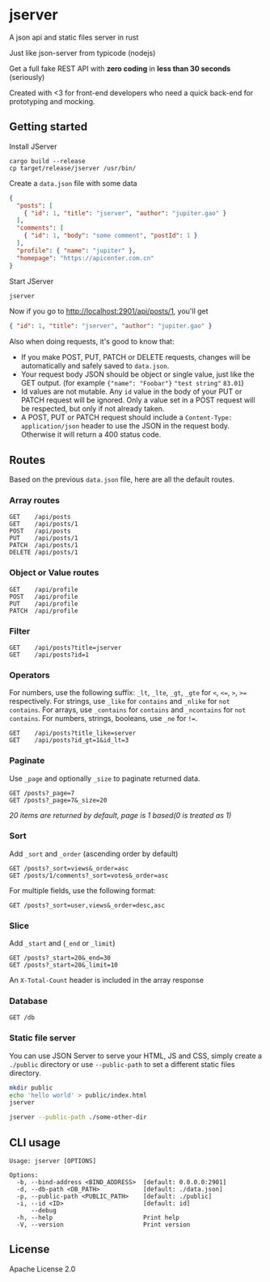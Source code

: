 # jserver
A json api and static files server in rust

Just like json-server from typicode (nodejs)

Get a full fake REST API with __zero coding__ in __less than 30 seconds__ (seriously)

Created with <3 for front-end developers who need a quick back-end for prototyping and mocking.

## Getting started

Install JServer 

```
cargo build --release
cp target/release/jserver /usr/bin/
```

Create a `data.json` file with some data

```json
{
  "posts": [
    { "id": 1, "title": "jserver", "author": "jupiter.gao" }
  ],
  "comments": [
    { "id": 1, "body": "some comment", "postId": 1 }
  ],
  "profile": { "name": "jupiter" },
  "homepage": "https://apicenter.com.cn"
}
```

Start JServer

```bash
jserver
```

Now if you go to [http://localhost:2901/api/posts/1](http://localhost:2901/api/posts/1), you'll get

```json
{ "id": 1, "title": "jserver", "author": "jupiter.gao" }
```

Also when doing requests, it's good to know that:

- If you make POST, PUT, PATCH or DELETE requests, changes will be automatically and safely saved to `data.json`.
- Your request body JSON should be object or single value, just like the GET output. (for example `{"name": "Foobar"}` `"test string"` `83.01`)
- Id values are not mutable. Any `id` value in the body of your PUT or PATCH request will be ignored. Only a value set in a POST request will be respected, but only if not already taken.
- A POST, PUT or PATCH request should include a `Content-Type: application/json` header to use the JSON in the request body. Otherwise it will return a 400 status code. 

## Routes

Based on the previous `data.json` file, here are all the default routes. 

### Array routes

```
GET    /api/posts
GET    /api/posts/1
POST   /api/posts
PUT    /api/posts/1
PATCH  /api/posts/1
DELETE /api/posts/1
```

### Object or Value routes

```
GET    /api/profile
POST   /api/profile
PUT    /api/profile
PATCH  /api/profile
```

### Filter

```
GET    /api/posts?title=jserver
GET    /api/posts?id=1
```

### Operators

For numbers, use the following suffix: `_lt`, `_lte`, `_gt`, `_gte` for `<`, `<=`, `>`, `>=` respectively. 
For strings, use `_like` for `contains` and `_nlike` for `not contains`. 
For arrays, use `_contains` for `contains` and `_ncontains` for `not contains`. 
For numbers, strings, booleans, use `_ne` for `!=`. 


```
GET    /api/posts?title_like=server
GET    /api/posts?id_gt=1&id_lt=3
```

### Paginate

Use `_page` and optionally `_size` to paginate returned data.

```
GET /posts?_page=7
GET /posts?_page=7&_size=20
```

_20 items are returned by default, page is 1 based(0 is treated as 1)_

### Sort

Add `_sort` and `_order` (ascending order by default)

```
GET /posts?_sort=views&_order=asc
GET /posts/1/comments?_sort=votes&_order=asc
```

For multiple fields, use the following format:

```
GET /posts?_sort=user,views&_order=desc,asc
```

### Slice

Add `_start` and (`_end` or `_limit`)

```
GET /posts?_start=20&_end=30
GET /posts?_start=20&_limit=10
```

An `X-Total-Count` header is included in the array response

### Database

```
GET /db
```

### Static file server

You can use JSON Server to serve your HTML, JS and CSS, simply create a `./public` directory
or use `--public-path` to set a different static files directory.

```bash
mkdir public
echo 'hello world' > public/index.html
jserver
```

```bash
jserver --public-path ./some-other-dir
```

## CLI usage

```
Usage: jserver [OPTIONS]

Options:
  -b, --bind-address <BIND_ADDRESS>  [default: 0.0.0.0:2901]
  -d, --db-path <DB_PATH>            [default: ./data.json]
  -p, --public-path <PUBLIC_PATH>    [default: ./public]
  -i, --id <ID>                      [default: id]
      --debug
  -h, --help                         Print help
  -V, --version                      Print version
```

## License

Apache License 2.0
